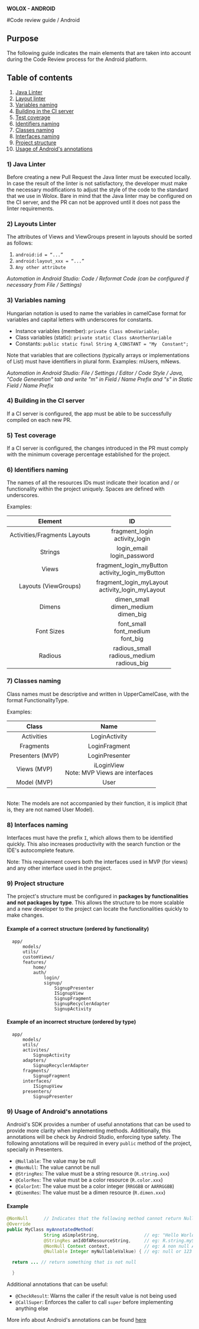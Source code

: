 **WOLOX - ANDROID**

#Code review guide / Android

## Purpose
The following guide indicates the main elements that are taken into account during the Code Review process for the Android platform.

## Table of contents

1. [Java Linter](#topic-java-linter)
2. [Layout linter](#topic-layout-linter)
3. [Variables naming](#topic-variables-naming)
4. [Building in the CI server](#topic-building-in-the-ci-server)
5. [Test coverage](#topic-test-coverage)
6. [Identifiers naming](#topic-identifiers-naming)
7. [Classes naming](#topic-classes-naming)
8. [Interfaces naming](#topic-interfaces-naming)
9. [Project structure](#topic-project-structure)
10. [Usage of Android's annotations](#topic-android-annotations)

### <a name="topic-java-linter"></a> 1) Java Linter
Before creating a new Pull Request the Java linter must be executed locally. In case the result of the linter is not satisfactory, the developer must make the necessary modifications to adjust the style of the code to the standard that we use in Wolox.
Bare in mind that the Java linter may be configured on the CI server, and the PR can not be approved until it does not pass the linter requirements.

### <a name="topic-layout-linter"></a> 2) Layouts Linter
The attributes of Views and ViewGroups present in layouts should be sorted as follows:

1. `android:id = “...”`
2. `android:layout_xxx = “...”`
3. `Any other attribute`

*Automation in Android Studio: Code / Reformat Code (can be configured if necessary from File / Settings)*

### <a name="topic-variables-naming"></a> 3) Variables naming
Hungarian notation is used to name the variables in camelCase format for variables and capital letters with underscores for constants.

* Instance variables (member): `private Class mOneVariable;`
* Class variables (static): `private static Class sAnotherVariable`
* Constants: `public static final String A_CONSTANT = "My  Constant";`

Note that variables that are collections (typically arrays or implementations of List) must have identifiers in plural form. Examples: mUsers, mNews.

*Automation in Android Studio: File / Settings / Editor / Code Style / Java, "Code Generation" tab and write "m" in Field / Name Prefix and "s" in Static Field / Name Prefix*

### <a name="topic-building-in-the-ci-server"></a> 4) Building in the CI server
If a CI server is configured, the app must be able to be successfully compiled on each new PR.

### <a name="topic-test-coverage"></a> 5) Test coverage
If a CI server is configured, the changes introduced in the PR must comply with the minimum coverage percentage established for the project.

### <a name="topic-identifiers-naming-"></a> 6) Identifiers naming
The names of all the resources IDs must indicate their location and / or functionality within the project uniquely. Spaces are defined with underscores.

Examples:

|            Element           |                        ID                       |
|:----------------------------:|:-----------------------------------------------:|
| Activities/Fragments Layouts | fragment_login<br> activity_login                   |
| Strings                      | login_email<br> login_password                      |
| Views                        | fragment_login_myButton<br> activity_login_myButton |
| Layouts (ViewGroups)         | fragment_login_myLayout<br> activity_login_myLayout |
| Dimens                       | dimen_small<br> dimen_medium<br> dimen_big<br>              |
| Font Sizes                   | font_small<br> font_medium<br> font_big  <br>               |
| Radious                      | radious_small<br> radious_medium<br> radious_big<br>        |

### <a name="topic-classes-naming"></a> 7) Classes naming
Class names must be descriptive and written in UpperCamelCase, with the format FunctionalityType.

Examples:

|       Class      |      Name      |
|:----------------:|:--------------:|
| Activities       | LoginActivity  |
| Fragments        | LoginFragment  |
| Presenters (MVP) | LoginPresenter |
| Views (MVP)      | iLoginView<br> Note: MVP Views are interfaces     |
| Model (MVP)      | User           |

<br>
Note: The models are not accompanied by their function, it is implicit (that is, they are not named User Model).

### <a name="topic-interfaces-naming"></a> 8) Interfaces naming
Interfaces must have the prefix `I`, which allows them to be identified quickly. This also increases productivity with the search function or the IDE's autocomplete feature.

Note: This requirement covers both the interfaces used in MVP (for views) and any other interface used in the project.

### <a name="topic-project-structure"></a> 9) Project structure
The project's structure must be configured in __packages by functionalities and not packages by type__. This allows the structure to be more scalable and a new developer to the project can locate the functionalities quickly to make changes.

#### Example of a correct structure (ordered by functionality)
```
  app/
      models/
      utils/
      customViews/
      features/
          home/
          auth/
              login/
              signup/
                  SignupPresenter
                  ISignupView
                  SignupFragment
                  SignupRecyclerAdapter
                  SignupActivity
```

#### Example of an incorrect structure (ordered by type)
```
  app/
      models/
      utils/
      activites/
          SignupActivity
      adapters/
          SignupRecyclerAdapter
      fragments/
          SignupFragment
      interfaces/
          ISignupView
      presenters/
          SignupPresenter
```

### <a name="topic-android-annotations"></a> 9) Usage of Android's annotations
Android's SDK provides a number of useful annotations that can be used to provide
more clarity when implementing methods. Additionally, this annotations will be
check by Android Studio, enforcing type safety.
The following annotations will be required in every `public` method of the project,
specially in Presenters.

* `@Nullable`: The value may be null
* `@NonNull`: The value cannot be null
* `@StringRes`: The value must be a string resource (`R.string.xxx`)
* `@ColorRes`: The value must be a color resource (`R.color.xxx`)
* `@ColorInt`: The value must be a color integer (`RRGGBB` or `AARRGGBB`)
* `@DimenRes`: The value must be a dimen resource (`R.dimen.xxx`)

#### Example

```java
@NonNull      // Indicates that the following method cannot return Null
@Override
public MyClass myAnnotatedMethod(
              String aSimpleString,                 // eg: "Hello World"
              @StringRes anIdOfAResourceString,     // eg: R.string.myString
              @NonNull Context context,             // eg: A non null Android's context
              @Nullable Integer myNullableValkue) { // eg: null or 123

  return ... // return something that is not null

  }
```

Additional annotations that can be useful:
* `@CheckResult`: Warns the caller if the result value is not being used
* `@CallSuper`: Enforces the caller to call `super` before implementing anything else

More info about Android's annotations can be found [here](https://developer.android.com/studio/write/annotations.html)
